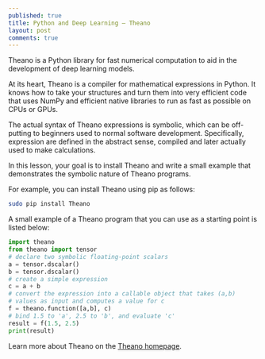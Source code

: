 ```yaml
---
published: true
title: Python and Deep Learning – Theano
layout: post
comments: true
---
```


Theano is a Python library for fast numerical computation to aid in the development of deep learning models.

At its heart, Theano is a compiler for mathematical expressions in Python. It knows how to take your structures and turn them into very efficient code that uses NumPy and efficient native libraries to run as fast as possible on CPUs or GPUs.

The actual syntax of Theano expressions is symbolic, which can be off-putting to beginners used to normal software development. Specifically, expression are defined in the abstract sense, compiled and later actually used to make calculations.

In this lesson, your goal is to install Theano and write a small example that demonstrates the symbolic nature of Theano programs.

For example, you can install Theano using pip as follows:

```sh
sudo pip install Theano
```

A small example of a Theano program that you can use as a starting point is listed below:
``` python
import theano
from theano import tensor
# declare two symbolic floating-point scalars
a = tensor.dscalar()
b = tensor.dscalar()
# create a simple expression
c = a + b
# convert the expression into a callable object that takes (a,b)
# values as input and computes a value for c
f = theano.function([a,b], c)
# bind 1.5 to 'a', 2.5 to 'b', and evaluate 'c'
result = f(1.5, 2.5)
print(result)
```

Learn more about Theano on the [Theano homepage](http://deeplearning.net/software/theano/?__s=rvasa3puiemv9zazwcff).
